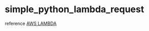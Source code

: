 # simple_python_lambda_request

reference
[AWS LAMBDA](https://www.gcptutorials.com/article/how-to-use-requests-module-in-aws-lambda)
